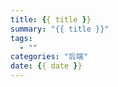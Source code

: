 ```yaml
---
title: {{ title }}
summary: "{{ title }}"
tags:
  - ""
categories: "后端"
date: {{ date }}
---
```




